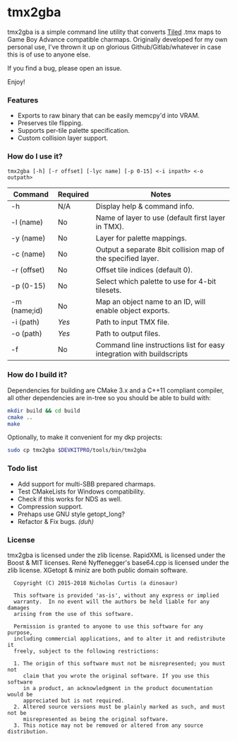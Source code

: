 # tmx2gba #
tmx2gba is a simple command line utility that converts [Tiled](http://www.mapeditor.org/) .tmx maps to Game Boy Advance compatible charmaps.
Originally developed for my own personal use, I've thrown it up on glorious Github/Gitlab/whatever in case this is of use to anyone else.

If you find a bug, please open an issue.

Enjoy!

### Features ###
* Exports to raw binary that can be easily memcpy'd into VRAM.
* Preserves tile flipping.
* Supports per-tile palette specification.
* Custom collision layer support.

### How do I use it? ###
```
tmx2gba [-h] [-r offset] [-lyc name] [-p 0-15] <-i inpath> <-o outpath>
```

Command     | Required | Notes
------------|----------|----------------------------------------------------------------------
-h          | N/A      | Display help & command info.
-l (name)   | No       | Name of layer to use (default first layer in TMX).
-y (name)   | No       | Layer for palette mappings.
-c (name)   | No       | Output a separate 8bit collision map of the specified layer.
-r (offset) | No       | Offset tile indices (default 0).
-p (0-15)   | No       | Select which palette to use for 4-bit tilesets.
-m (name;id)| No       | Map an object name to an ID, will enable object exports.
-i (path)   | *Yes*    | Path to input TMX file.
-o (path)   | *Yes*    | Path to output files.
-f <file>   | No       | Command line instructions list for easy integration with buildscripts

### How do I build it? ###

Dependencies for building are CMake 3.x and a C++11 compliant compiler,
all other dependencies are in-tree so you should be able to build with:
```bash
mkdir build && cd build
cmake ..
make
```

Optionally, to make it convenient for my dkp projects:
```bash
sudo cp tmx2gba $DEVKITPRO/tools/bin/tmx2gba
```

### Todo list ###
* Add support for multi-SBB prepared charmaps.
* Test CMakeLists for Windows compatibility.
* Check if this works for NDS as well.
* Compression support.
* Prehaps use GNU style getopt_long?
* Refactor & Fix bugs. *(duh)*

### License ###
tmx2gba is licensed under the zlib license.
RapidXML is licensed under the Boost & MIT licenses.
René Nyffenegger's base64.cpp is licensed under the zlib license.
XGetopt & miniz are both public domain software.

```
  Copyright (C) 2015-2018 Nicholas Curtis (a dinosaur)

  This software is provided 'as-is', without any express or implied
  warranty.  In no event will the authors be held liable for any damages
  arising from the use of this software.

  Permission is granted to anyone to use this software for any purpose,
  including commercial applications, and to alter it and redistribute it
  freely, subject to the following restrictions:

  1. The origin of this software must not be misrepresented; you must not
     claim that you wrote the original software. If you use this software
     in a product, an acknowledgment in the product documentation would be
     appreciated but is not required.
  2. Altered source versions must be plainly marked as such, and must not be
     misrepresented as being the original software.
  3. This notice may not be removed or altered from any source distribution.
  
```
